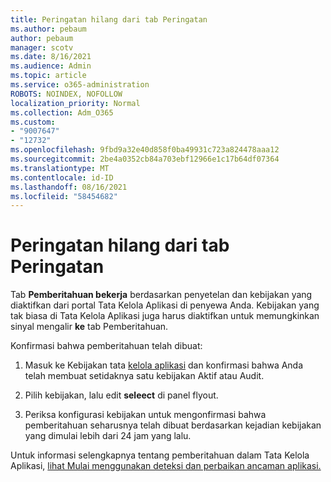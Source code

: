 ```yaml
---
title: Peringatan hilang dari tab Peringatan
ms.author: pebaum
author: pebaum
manager: scotv
ms.date: 8/16/2021
ms.audience: Admin
ms.topic: article
ms.service: o365-administration
ROBOTS: NOINDEX, NOFOLLOW
localization_priority: Normal
ms.collection: Adm_O365
ms.custom:
- "9007647"
- "12732"
ms.openlocfilehash: 9fbd9a32e40d858f0ba49931c723a824478aaa12
ms.sourcegitcommit: 2be4a0352cb84a703ebf12966e1c17b64df07364
ms.translationtype: MT
ms.contentlocale: id-ID
ms.lasthandoff: 08/16/2021
ms.locfileid: "58454682"
---
```

# <a name="alerts-missing-from-alerts-tab"></a>Peringatan hilang dari tab Peringatan

Tab **Pemberitahuan bekerja** berdasarkan penyetelan dan kebijakan yang diaktifkan dari portal Tata Kelola Aplikasi di penyewa Anda. Kebijakan yang tak biasa di Tata Kelola Aplikasi juga harus diaktifkan untuk memungkinkan sinyal mengalir **ke** tab Pemberitahuan. 

Konfirmasi bahwa pemberitahuan telah dibuat:

1. Masuk ke Kebijakan tata [kelola aplikasi](https://compliance.microsoft.com/m365appprotection?viewid=policies) dan konfirmasi bahwa Anda telah membuat setidaknya satu kebijakan Aktif atau Audit.

1. Pilih kebijakan, lalu edit **seleect** di panel flyout. 

1. Periksa konfigurasi kebijakan untuk mengonfirmasi bahwa pemberitahuan seharusnya telah dibuat berdasarkan kejadian kebijakan yang dimulai lebih dari 24 jam yang lalu.

Untuk informasi selengkapnya tentang pemberitahuan dalam Tata Kelola Aplikasi, [lihat Mulai menggunakan deteksi dan perbaikan ancaman aplikasi.](https://docs.microsoft.com/microsoft-365/compliance/app-governance-detect-remediate-get-started)